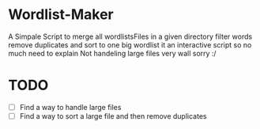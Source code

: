 # Wordlist-Maker
A Simpale Script to merge all wordlistsFiles in a given directory filter words remove duplicates and sort to one big wordlist
it an interactive script so no much need to explain
Not handeling large files very wall sorry :/

# TODO
- [ ] Find a way to handle large files
- [ ] Find a way to sort a large file and then remove duplicates
